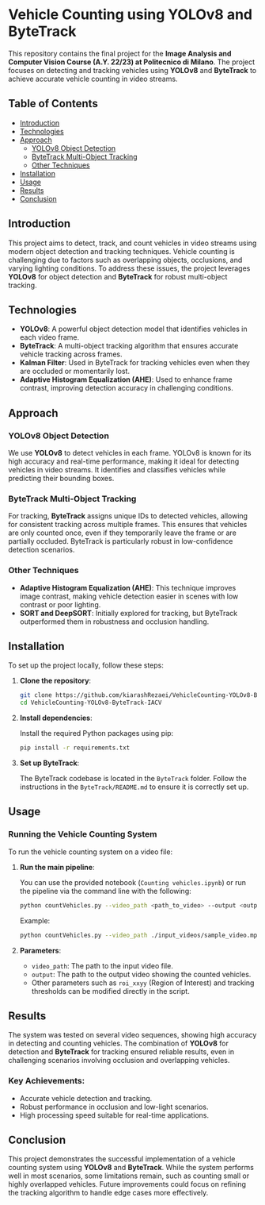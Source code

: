 # Vehicle Counting using YOLOv8 and ByteTrack

This repository contains the final project for the **Image Analysis and Computer Vision Course (A.Y. 22/23) at Politecnico di Milano**. The project focuses on detecting and tracking vehicles using **YOLOv8** and **ByteTrack** to achieve accurate vehicle counting in video streams.

## Table of Contents

- [Introduction](#introduction)
- [Technologies](#technologies)
- [Approach](#approach)
  - [YOLOv8 Object Detection](#yolov8-object-detection)
  - [ByteTrack Multi-Object Tracking](#bytetrack-multi-object-tracking)
  - [Other Techniques](#other-techniques)
- [Installation](#installation)
- [Usage](#usage)
- [Results](#results)
- [Conclusion](#conclusion)


## Introduction

This project aims to detect, track, and count vehicles in video streams using modern object detection and tracking techniques. Vehicle counting is challenging due to factors such as overlapping objects, occlusions, and varying lighting conditions. To address these issues, the project leverages **YOLOv8** for object detection and **ByteTrack** for robust multi-object tracking.

## Technologies

- **YOLOv8**: A powerful object detection model that identifies vehicles in each video frame.
- **ByteTrack**: A multi-object tracking algorithm that ensures accurate vehicle tracking across frames.
- **Kalman Filter**: Used in ByteTrack for tracking vehicles even when they are occluded or momentarily lost.
- **Adaptive Histogram Equalization (AHE)**: Used to enhance frame contrast, improving detection accuracy in challenging conditions.

## Approach

### YOLOv8 Object Detection

We use **YOLOv8** to detect vehicles in each frame. YOLOv8 is known for its high accuracy and real-time performance, making it ideal for detecting vehicles in video streams. It identifies and classifies vehicles while predicting their bounding boxes.

### ByteTrack Multi-Object Tracking

For tracking, **ByteTrack** assigns unique IDs to detected vehicles, allowing for consistent tracking across multiple frames. This ensures that vehicles are only counted once, even if they temporarily leave the frame or are partially occluded. ByteTrack is particularly robust in low-confidence detection scenarios.

### Other Techniques

- **Adaptive Histogram Equalization (AHE)**: This technique improves image contrast, making vehicle detection easier in scenes with low contrast or poor lighting.
- **SORT and DeepSORT**: Initially explored for tracking, but ByteTrack outperformed them in robustness and occlusion handling.

## Installation

To set up the project locally, follow these steps:

1. **Clone the repository**:

    ```bash
    git clone https://github.com/kiarashRezaei/VehicleCounting-YOLOv8-ByteTrack-IACV.git
    cd VehicleCounting-YOLOv8-ByteTrack-IACV
    ```

2. **Install dependencies**:

    Install the required Python packages using pip:

    ```bash
    pip install -r requirements.txt
    ```

3. **Set up ByteTrack**:

    The ByteTrack codebase is located in the `ByteTrack` folder. Follow the instructions in the `ByteTrack/README.md` to ensure it is correctly set up.

## Usage

### Running the Vehicle Counting System

To run the vehicle counting system on a video file:

1. **Run the main pipeline**:

    You can use the provided notebook (`Counting vehicles.ipynb`) or run the pipeline via the command line with the following:

    ```bash
    python countVehicles.py --video_path <path_to_video> --output <output_video_name>
    ```

    Example:

    ```bash
    python countVehicles.py --video_path ./input_videos/sample_video.mp4 --output ./output_videos/count_result.mp4
    ```

2. **Parameters**:
   - `video_path`: The path to the input video file.
   - `output`: The path to the output video showing the counted vehicles.
   - Other parameters such as `roi_xxyy` (Region of Interest) and tracking thresholds can be modified directly in the script.

## Results

The system was tested on several video sequences, showing high accuracy in detecting and counting vehicles. The combination of **YOLOv8** for detection and **ByteTrack** for tracking ensured reliable results, even in challenging scenarios involving occlusion and overlapping vehicles.

### Key Achievements:
- Accurate vehicle detection and tracking.
- Robust performance in occlusion and low-light scenarios.
- High processing speed suitable for real-time applications.

## Conclusion

This project demonstrates the successful implementation of a vehicle counting system using **YOLOv8** and **ByteTrack**. While the system performs well in most scenarios, some limitations remain, such as counting small or highly overlapped vehicles. Future improvements could focus on refining the tracking algorithm to handle edge cases more effectively.

